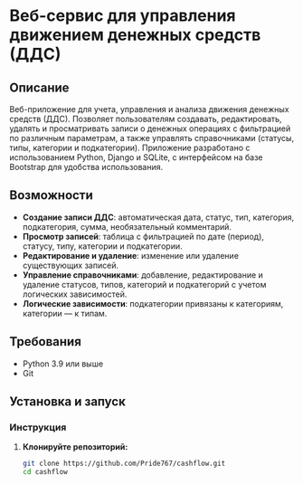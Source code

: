 # Веб-сервис для управления движением денежных средств (ДДС)

## Описание
Веб-приложение для учета, управления и анализа движения денежных средств (ДДС). Позволяет пользователям создавать, редактировать, удалять и просматривать записи о денежных операциях с фильтрацией по различным параметрам, а также управлять справочниками (статусы, типы, категории и подкатегории). Приложение разработано с использованием Python, Django и SQLite, с интерфейсом на базе Bootstrap для удобства использования.

## Возможности
- **Создание записи ДДС**: автоматическая дата, статус, тип, категория, подкатегория, сумма, необязательный комментарий.
- **Просмотр записей**: таблица с фильтрацией по дате (период), статусу, типу, категории и подкатегории.
- **Редактирование и удаление**: изменение или удаление существующих записей.
- **Управление справочниками**: добавление, редактирование и удаление статусов, типов, категорий и подкатегорий с учетом логических зависимостей.
- **Логические зависимости**: подкатегории привязаны к категориям, категории — к типам.

## Требования
- Python 3.9 или выше
- Git

## Установка и запуск

### Инструкция
1. **Клонируйте репозиторий:**
   ```bash
   git clone https://github.com/Pride767/cashflow.git
   cd cashflow
